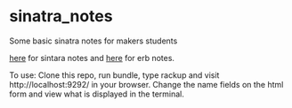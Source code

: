 # sinatra_notes
Some basic sinatra notes for makers students

[here](https://github.com/rjlynch/sinatra_notes/blob/master/app.rb) for sintara notes
and [here](https://github.com/rjlynch/sinatra_notes/blob/master/views/index.erb) for erb notes.

To use: Clone this repo, run bundle, type rackup and visit http://localhost:9292/ in your browser.
Change the name fields on the html form and view what is displayed in the terminal.
